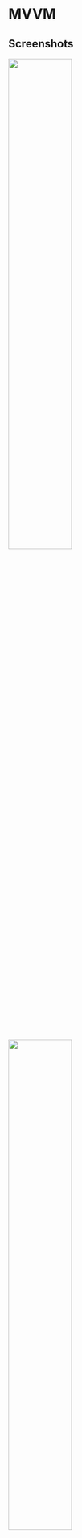 # MVVM

## Screenshots

<img src="https://i.imgur.com/SbPV9eW.jpg" width="50%">

<img src="https://i.imgur.com/qWJwxHS.jpg" width="50%">
